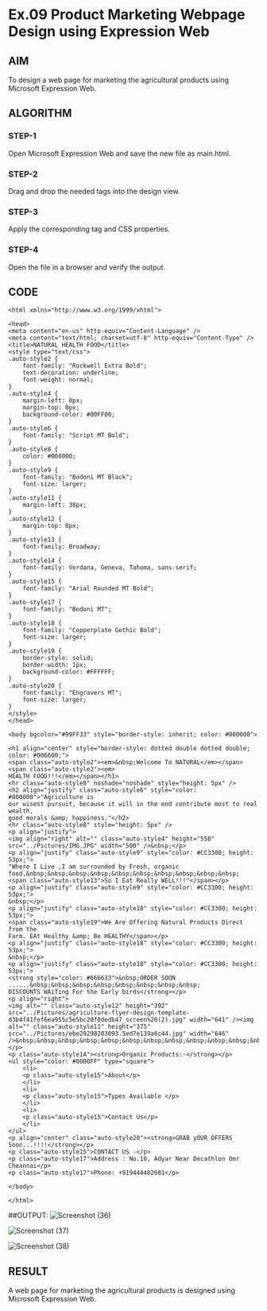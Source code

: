 # Ex.09 Product Marketing Webpage Design using Expression Web
## AIM
  To design a web page for marketing the agricultural products using Microsoft Expression Web.

## ALGORITHM
### STEP-1
  Open Microsoft Expression Web and save the new file as main.html.

### STEP-2
  Drag and drop the needed tags into the design view.

### STEP-3
  Apply the corresponding tag and CSS properties.

### STEP-4
  Open the file in a browser and verify the output.
  
## CODE
```
<html xmlns="http://www.w3.org/1999/xhtml">

<head>
<meta content="en-us" http-equiv="Content-Language" />
<meta content="text/html; charset=utf-8" http-equiv="Content-Type" />
<title>NATURAL HEALTH FOOD</title>
<style type="text/css">
.auto-style2 {
	font-family: "Rockwell Extra Bold";
	text-decoration: underline;
	font-weight: normal;
}
.auto-style4 {
	margin-left: 0px;
	margin-top: 0px;
	background-color: #00FF00;
}
.auto-style6 {
	font-family: "Script MT Bold";
}
.auto-style8 {
	color: #008000;
}
.auto-style9 {
	font-family: "Bodoni MT Black";
	font-size: larger;
}
.auto-style11 {
	margin-left: 38px;
}
.auto-style12 {
	margin-top: 0px;
}
.auto-style13 {
	font-family: Broadway;
}
.auto-style14 {
	font-family: Verdana, Geneva, Tahoma, sans-serif;
}
.auto-style15 {
	font-family: "Arial Rounded MT Bold";
}
.auto-style17 {
	font-family: "Bodoni MT";
}
.auto-style18 {
	font-family: "Copperplate Gothic Bold";
	font-size: larger;
}
.auto-style19 {
	border-style: solid;
	border-width: 1px;
	background-color: #FFFFFF;
}
.auto-style20 {
	font-family: "Engravers MT";
	font-size: larger;
}
</style>
</head>

<body bgcolor="#99FF33" style="border-style: inherit; color: #000000">

<h1 align="center" style="border-style: dotted double dotted double; color: #006600;">
<span class="auto-style2"><em>&nbsp;Welcome To NATURAL</em></span> <span class="auto-style2"><em>
HEALTH FOOD!!!</em></span></h1>
<hr class="auto-style8" noshade="noshade" style="height: 5px" />
<h2 align="justify" class="auto-style6" style="color: #800000">"Agriculture is 
our wisest pursuit, because it will in the end contribute most to real wealth, 
good morals &amp; happiness."</h2>
<hr class="auto-style8" style="height: 5px" />
<p align="justify">
<img align="right" alt="" class="auto-style4" height="558" src="../Pictures/IMG.JPG" width="500" />&nbsp;</p>
<p align="justify" class="auto-style9" style="color: #CC3300; height: 53px;">
"Where I Live ,I am surrounded by Fresh, organic food,&nbsp;&nbsp;&nbsp;&nbsp;&nbsp;&nbsp;&nbsp;&nbsp;&nbsp;&nbsp;
<span class="auto-style13">So I Eat Really WELL!!!"</span></p>
<p align="justify" class="auto-style9" style="color: #CC3300; height: 53px;">
&nbsp;</p>
<p align="justify" class="auto-style18" style="color: #CC3300; height: 53px;">
<span class="auto-style19">We Are Offering Natural Products Direct from the 
Farm. EAt Healthy &amp; Be HEALTHY</span></p>
<p align="justify" class="auto-style18" style="color: #CC3300; height: 53px;">
&nbsp;</p>
<p align="justify" class="auto-style18" style="color: #CC3300; height: 53px;">
<strong style="color: #666633">&nbsp;ORDER SOON ......&nbsp;&nbsp;&nbsp;&nbsp;&nbsp;&nbsp;&nbsp;&nbsp; 
DISCOUNTS WAiTing For the Early birds</strong></p>
<p align="right">
<img alt="" class="auto-style12" height="392" src="../Pictures/agriculture-flyer-design-template-d3b4f41fef6ea955c5e5bc20f0dedb47_screen%20(2).jpg" width="641" /><img alt="" class="auto-style11" height="375" src="../Pictures/ebe29298203093.5ed7e139a6c44.jpg" width="646" />&nbsp;&nbsp;&nbsp;&nbsp;&nbsp;&nbsp;&nbsp;&nbsp;&nbsp;&nbsp;&nbsp;&nbsp;&nbsp;&nbsp;&nbsp;&nbsp;&nbsp;&nbsp;&nbsp;&nbsp;&nbsp;&nbsp;&nbsp;&nbsp;&nbsp;&nbsp;&nbsp;&nbsp;&nbsp;&nbsp;&nbsp; </p>
<p class="auto-style14"><strong>Organic Products:-</strong></p>
<ul style="color: #0000FF" type="square">
	<li>
	<p class="auto-style15">About</p>
	</li>
	<li>
	<p class="auto-style15">Types Available </p>
	</li>
	<li>
	<p class="auto-style15">Contact Us</p>
	</li>
</ul>
<p align="center" class="auto-style20"><strong>GRAB yOUR OFFERS Soon...!!!!</strong></p>
<p class="auto-style15">CONTACT US -</p>
<p class="auto-style17">Address : No.10, Adyar Near Decathlon Omr Cheannai</p>
<p class="auto-style17">Phone: +919444402681</p>

</body>

</html>
```
##OUTPUT:
![Screenshot (36)](https://github.com/Priyapugaz/Ex09_Web-Design/assets/127816320/f88c0240-6399-470b-beca-4d6f4209338e)


![Screenshot (37)](https://github.com/Priyapugaz/Ex09_Web-Design/assets/127816320/6465ff34-a74a-41f8-91ab-17203b0a8821)


![Screenshot (38)](https://github.com/Priyapugaz/Ex09_Web-Design/assets/127816320/23246169-d891-4d52-898f-e97b83d3fb3e)



## RESULT
  A web page for marketing the agricultural products is designed using Microsoft Expression Web.






